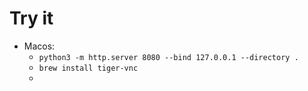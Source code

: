 
# Try it

* Macos:
  * `python3 -m http.server 8080 --bind 127.0.0.1 --directory .`
  * `brew install tiger-vnc`
  * 
